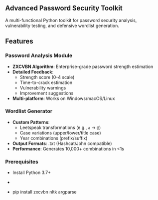 ## Advanced Password Security Toolkit

A multi-functional Python toolkit for password security analysis, vulnerability testing, and defensive wordlist generation.

## Features

### Password Analysis Module
- **ZXCVBN Algorithm**: Enterprise-grade password strength estimation
- **Detailed Feedback**:
  - Strength score (0-4 scale)
  - Time-to-crack estimation
  - Vulnerability warnings
  - Improvement suggestions
- **Multi-platform**: Works on Windows/macOS/Linux

### Wordlist Generator
- **Custom Patterns**:
  - Leetspeak transformations (e.g., `a` → `@`)
  - Case variations (upper/lower/title case)
  - Year combinations (prefix/suffix)
- **Output Formats**: .txt (Hashcat/John compatible)
- **Performance**: Generates 10,000+ combinations in <1s

### Prerequisites
- Install Python 3.7+
- ```bash
- pip install zxcvbn nltk argparse

